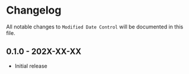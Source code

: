 # Changelog

All notable changes to `Modified Date Control` will be documented in this file.

## 0.1.0 - 202X-XX-XX

- Initial release
